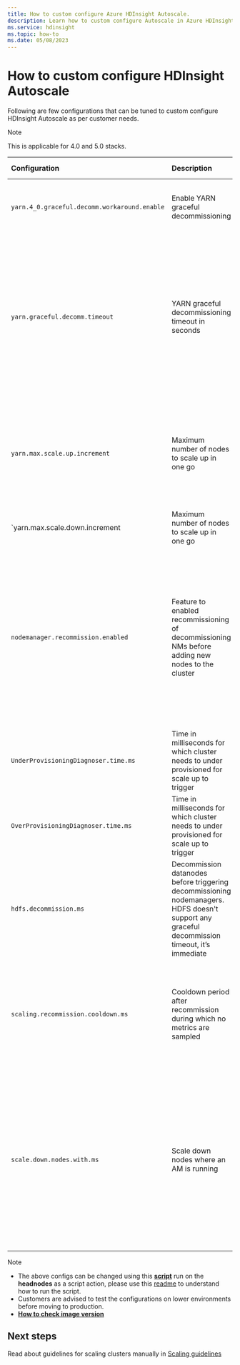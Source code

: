 ```yaml
---
title: How to custom configure Azure HDInsight Autoscale.
description: Learn how to custom configure Autoscale in Azure HDInsight clusters
ms.service: hdinsight
ms.topic: how-to
ms.date: 05/08/2023
---
```


# How to custom configure HDInsight Autoscale

Following are few configurations that can be tuned to custom configure HDInsight Autoscale as per customer needs.
 
> [!NOTE]
>This is applicable for 4.0 and 5.0 stacks.

|Configuration|Description |Default value|Applicable cluster/ Autoscale type|Remarks|
|:----|:----|:----|:----|:----|
| `yarn.4_0.graceful.decomm.workaround.enable`|Enable YARN graceful decommissioning|Loadawares autoscale – True Scheduled autoscale - True|Hadoop/Spark | -|
| `yarn.graceful.decomm.timeout`|YARN graceful decommissioning timeout in seconds | Hadoop Loadawares – 3600 Spark Scheduled - 1 Hadoop Scheduled – 1 Spark loadaware – 86400| Hadoop/Spark| Graceful decommissioning timeout is best configured according to customer applications. For example – if an application has many mappers and few reducers, which can take 4 hours to complete, this configuration needs to be set to more than 4 hours |
|`yarn.max.scale.up.increment` | Maximum number of nodes to scale up in one go|- | Hadoop/Spark/Interactive Query|It has been tested with 200 nodes. We don't recommend setting this value to more than 200. It can be set to less than 200 if the customer wants less aggressive scale up |
|`yarn.max.scale.down.increment |Maximum number of nodes to scale up in one go | 50|Hadoop/Spark/Interactive Query|Can be set to up to 100 |
|`nodemanager.recommission.enabled` |Feature to enabled recommissioning of decommissioning NMs before adding new nodes to the cluster|True |Hadoop/Spark load based autoscale |Disabling this feature can cause underutilization of cluster (there can be nodes in decommissioning state, which have no containers running but are waiting for application to finish) even if there are more load in the cluster. **Note:** Applicable for images on **2304280205**  or later|
|`UnderProvisioningDiagnoser.time.ms` |Time in milliseconds for which cluster needs to under provisioned for scale up to trigger |180000 |Hadoop/Spark load based autoscaling |-|
|`OverProvisioningDiagnoser.time.ms` |Time in milliseconds for which cluster needs to under provisioned for scale up to trigger |180000 |Hadoop/Spark  |-|
|`hdfs.decommission.ms` |Decommission datanodes before triggering decommissioning nodemanagers. HDFS doesn't support any graceful decommission timeout, it’s immediate |True | Hadoop/Spark load based autoscaling|-|
|`scaling.recommission.cooldown.ms` | Cooldown period after recommission during which no metrics are sampled|120000 |Hadoop/Spark load based autoscaling |This cooldown period ensures the cluster has some time to re-distribute the load to the newly recommissioned `nodemanagers`.  **Note:** Applicable for images on **2304280205**  or later|
|`scale.down.nodes.with.ms` | Scale down nodes where an AM is running|false | Hadoop/Spark|Can be turned on if there are enough reattempts configured in the AM. Useful for cases where there are long running applications (example spark streaming) which can be killed for scaling down cluster if load has reduced. **Note:** Applicable for images on **2304280205** or later|

> [!NOTE]
>
> * The above configs can be changed using this **[script](https://hdiconfigactions2.blob.core.windows.net/autoscale-config-updates/UpdateAutoscaleConfig.sh)** run on the **headnodes** as a script action, please use this [readme](https://hdiconfigactions2.blob.core.windows.net/autoscale-config-updates/AutoscaleConfigUpdateReadme.md) to understand how to run the script.
> * Customers are advised to test the configurations on lower environments before moving to production.
> * **[How to check image version](./view-hindsight-cluster-image-version.md)**

## Next steps

Read about guidelines for scaling clusters manually in [Scaling guidelines](hdinsight-scaling-best-practices.md)
